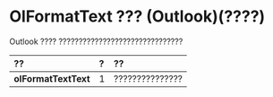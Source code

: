 
# OlFormatText ??? (Outlook)(????)

Outlook ???? ???????????????????????????????



|**??**|**?**|**??**|
|:-----|:-----|:-----|
|**olFormatTextText**|1|???????????????|
